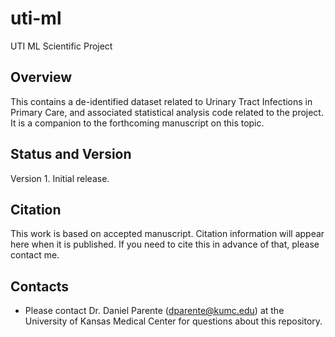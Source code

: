# uti-ml
UTI ML Scientific Project

## Overview

This contains a de-identified dataset related to Urinary Tract Infections in Primary Care, and associated statistical analysis code related to the project. It is a companion to the forthcoming manuscript on this topic.

## Status and Version

Version 1. Initial release.

## Citation

This work is based on accepted manuscript. Citation information will appear here when it is published. If you need to cite this in advance of that, please contact me.

## Contacts

- Please contact Dr. Daniel Parente (dparente@kumc.edu) at the University of Kansas Medical Center for questions about this repository.